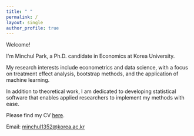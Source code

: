 ```yaml
---
title: " "
permalink: /
layout: single
author_profile: true
---
```

Welcome!

I'm Minchul Park, a Ph.D. candidate in Economics at Korea University.

My research interests include econometrics and data science, with a focus on treatment effect analysis, bootstrap methods, and the application of machine learning.

In addition to theoretical work, I am dedicated to developing statistical software that enables applied researchers to implement my methods with ease.

Please find my CV [here](/files/CV_20250816.pdf).

Email: [minchul1352@korea.ac.kr](mailto:minchul1352@korea.ac.kr)
